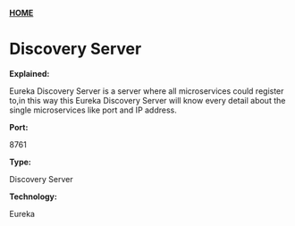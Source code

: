 **[HOME](https://github.com/BacholarSoftwareDevelopment/si_eksamens_project/blob/main/README.md)**

# Discovery Server

**Explained:**

Eureka Discovery Server is a server where all microservices could register to,in this way this Eureka Discovery Server will know every detail about the single microservices like port and IP address.

**Port:** 

8761

**Type:**

Discovery Server

**Technology:**

Eureka
